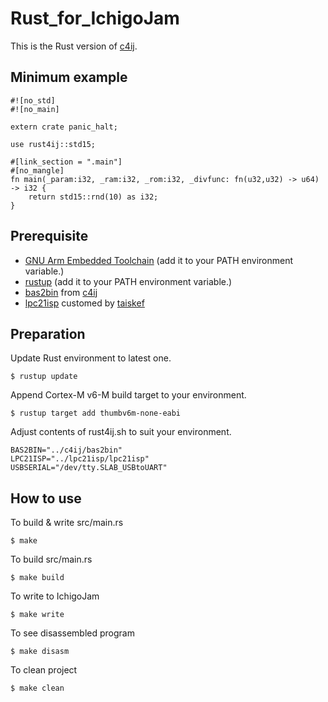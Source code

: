 # Rust_for_IchigoJam

This is the Rust version of [c4ij](https://github.com/IchigoJam/c4ij).

## Minimum example

```
#![no_std]
#![no_main]

extern crate panic_halt;

use rust4ij::std15;

#[link_section = ".main"]
#[no_mangle]
fn main(_param:i32, _ram:i32, _rom:i32, _divfunc: fn(u32,u32) -> u64) -> i32 {
    return std15::rnd(10) as i32;
}
```

## Prerequisite

* [GNU Arm Embedded Toolchain](https://developer.arm.com/tools-and-software/open-source-software/developer-tools/gnu-toolchain/gnu-rm/downloads) (add it to your PATH environment variable.)
* [rustup](https://rustup.rs/) (add it to your PATH environment variable.)
* [bas2bin](https://github.com/IchigoJam/c4ij/blob/master/bas2bin.c) from [c4ij](https://github.com/IchigoJam/c4ij)
* [lpc21isp](https://github.com/taisukef/lpc21isp) customed by [taiskef](https://github.com/taisukef)


## Preparation

Update Rust environment to latest one.
```
$ rustup update
```

Append Cortex-M v6-M build target to your environment.
```
$ rustup target add thumbv6m-none-eabi
```

Adjust contents of rust4ij.sh to suit your environment.
```
BAS2BIN="../c4ij/bas2bin"
LPC21ISP="../lpc21isp/lpc21isp"
USBSERIAL="/dev/tty.SLAB_USBtoUART"
```


## How to use

To build & write src/main.rs
```
$ make
```

To build src/main.rs
```
$ make build
```

To write to IchigoJam
```
$ make write
```

To see disassembled program
```
$ make disasm
```

To clean project
```
$ make clean
```
